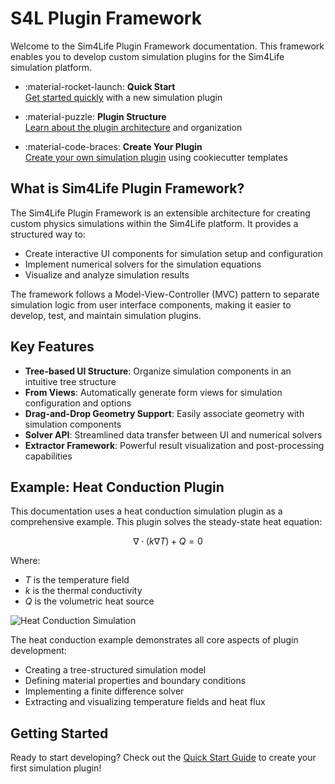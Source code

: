 # S4L Plugin Framework

Welcome to the Sim4Life Plugin Framework documentation. This framework enables you to develop custom simulation plugins for the Sim4Life simulation platform.

<div class="grid cards" markdown>

- :material-rocket-launch: **Quick Start**  
  [Get started quickly](getting-started/quick-start.md) with a new simulation plugin

- :material-puzzle: **Plugin Structure**  
  [Learn about the plugin architecture](plugin-structure/overview.md) and organization

- :material-code-braces: **Create Your Plugin**  
  [Create your own simulation plugin](creating-a-plugin/using-cookiecutter.md) using cookiecutter templates

</div>

## What is Sim4Life Plugin Framework?

The Sim4Life Plugin Framework is an extensible architecture for creating custom physics simulations within the Sim4Life platform. It provides a structured way to:

- Create interactive UI components for simulation setup and configuration 
- Implement numerical solvers for the simulation equations
- Visualize and analyze simulation results

The framework follows a Model-View-Controller (MVC) pattern to separate simulation logic from user interface components, making it easier to develop, test, and maintain simulation plugins.

## Key Features

- **Tree-based UI Structure**: Organize simulation components in an intuitive tree structure
- **From Views**: Automatically generate form views for simulation configuration and options
- **Drag-and-Drop Geometry Support**: Easily associate geometry with simulation components
- **Solver API**: Streamlined data transfer between UI and numerical solvers
- **Extractor Framework**: Powerful result visualization and post-processing capabilities

## Example: Heat Conduction Plugin

This documentation uses a heat conduction simulation plugin as a comprehensive example. This plugin solves the steady-state heat equation:

$$\nabla \cdot (k \nabla T) + Q = 0$$

Where:
- $T$ is the temperature field
- $k$ is the thermal conductivity
- $Q$ is the volumetric heat source

![Heat Conduction Simulation](assets/images/heat_conduction.png)

The heat conduction example demonstrates all core aspects of plugin development:

- Creating a tree-structured simulation model
- Defining material properties and boundary conditions
- Implementing a finite difference solver
- Extracting and visualizing temperature fields and heat flux

## Getting Started

Ready to start developing? Check out the [Quick Start Guide](getting-started/quick-start.md) to create your first simulation plugin!